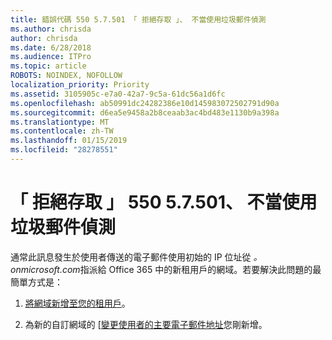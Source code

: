 ```yaml
---
title: 錯誤代碼 550 5.7.501 「 拒絕存取 」、 不當使用垃圾郵件偵測
ms.author: chrisda
author: chrisda
ms.date: 6/28/2018
ms.audience: ITPro
ms.topic: article
ROBOTS: NOINDEX, NOFOLLOW
localization_priority: Priority
ms.assetid: 3105905c-e7a0-42a7-9c5a-61dc56a1d6fc
ms.openlocfilehash: ab50991dc24282386e10d145983072502791d90a
ms.sourcegitcommit: d6ea5e9458a2b8ceaab3ac4bd483e1130b9a398a
ms.translationtype: MT
ms.contentlocale: zh-TW
ms.lasthandoff: 01/15/2019
ms.locfileid: "28278551"
---
```

# <a name="550-57501-access-denied-spam-abuse-detected"></a>「 拒絕存取 」 550 5.7.501、 不當使用垃圾郵件偵測

通常此訊息發生於使用者傳送的電子郵件使用初始的 IP 位址從 *。 onmicrosoft.com*指派給 Office 365 中的新租用戶的網域。若要解決此問題的最簡單方式是： 
  
1. [將網域新增至您的租用戶](https://support.office.com/article/6383f56d-3d09-4dcb-9b41-b5f5a5efd611.aspx)。
    
2. 為新的自訂網域的 [[變更使用者的主要電子郵件地址](https://support.office.com/article/fb5ac074-e203-4e1f-9843-b9d1a3e03297.aspx)您剛新增。 
    

